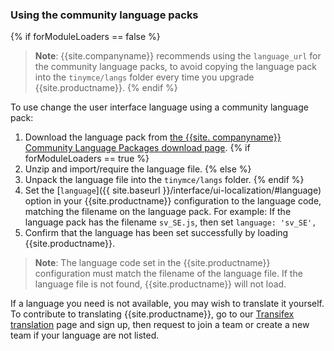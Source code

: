 ### Using the community language packs

{% if forModuleLoaders == false %}
> **Note**: {{site.companyname}} recommends using the `language_url` for the community language packs, to avoid copying the language pack into the `tinymce/langs` folder every time you upgrade {{site.productname}}.
{% endif %}

To use change the user interface language using a community language pack:

1. Download the language pack from [the {{site. companyname}} Community Language Packages download page]({{site.gettiny}}/language-packages/).
{% if forModuleLoaders == true %}
1. Unzip and import/require the language file.
{% else %}
1. Unpack the language file into the `tinymce/langs` folder.
{% endif %}
1. Set the [`language`]({{ site.baseurl }}/interface/ui-localization/#language) option in your {{site.productname}} configuration to the language code, matching the filename on the language pack. For example: If the language pack has the filename `sv_SE.js`, then set `language: 'sv_SE',`
1. Confirm that the language has been set successfully by loading {{site.productname}}.

> **Note**: The language code set in the {{site.productname}} configuration must match the filename of the language file. If the language file is not found, {{site.productname}} will not load.

If a language you need is not available, you may wish to translate it yourself. To contribute to translating {{site.productname}}, go to our [Transifex translation](https://www.transifex.com/projects/p/tinymce/) page and sign up, then request to join a team or create a new team if your language are not listed.